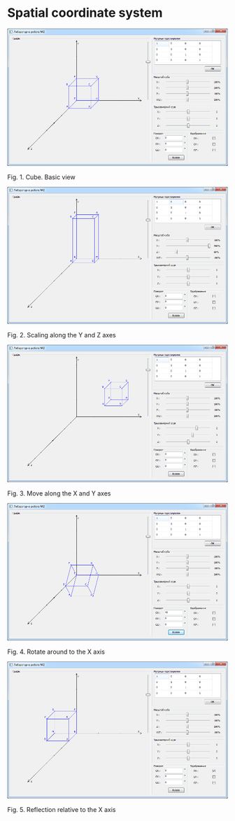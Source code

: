 # Spatial coordinate system

![cube](docs/cube.png)

Fig. 1. Cube. Basic view

![scaling](docs/scaling.png)

Fig. 2. Scaling along the Y and Z axes

![move](docs/move.png)

Fig. 3. Move along the X and Y axes

![rotate](docs/rotate.png)

Fig. 4. Rotate around to the X axis

![reflection](docs/reflection.png)

Fig. 5. Reflection relative to the X axis
